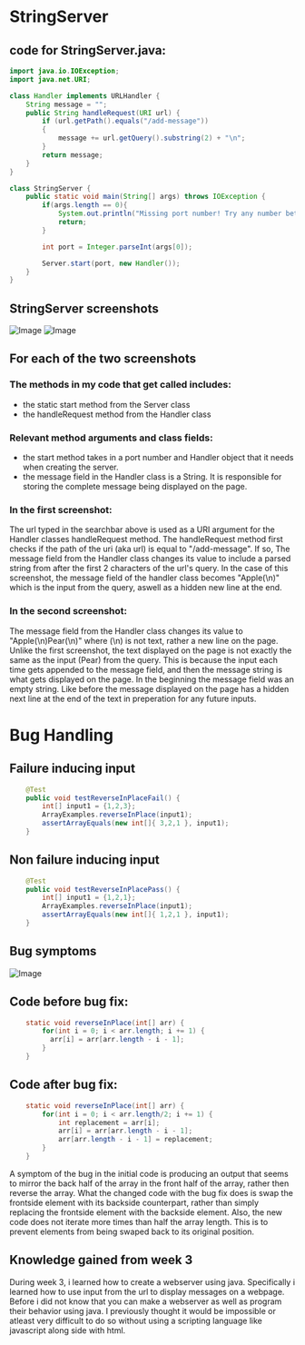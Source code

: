 # StringServer

## code for StringServer.java:
```Java
import java.io.IOException;
import java.net.URI;

class Handler implements URLHandler {
    String message = "";
    public String handleRequest(URI url) {
        if (url.getPath().equals("/add-message"))
        {
            message += url.getQuery().substring(2) + "\n";
        }
        return message;
    }
}

class StringServer {
    public static void main(String[] args) throws IOException {
        if(args.length == 0){
            System.out.println("Missing port number! Try any number between 1024 to 49151");
            return;
        }

        int port = Integer.parseInt(args[0]);

        Server.start(port, new Handler());
    }
}
```
## StringServer screenshots
![Image](https://user-images.githubusercontent.com/130265120/233828404-b9c10beb-0433-4518-a9f6-77443fe2575b.png)
![Image](https://user-images.githubusercontent.com/130265120/233828440-eda1f5d5-a6a1-40ee-b1a4-6f85b3d51cd0.png)
## For each of the two screenshots
### The methods in my code that get called includes:
- the static start method from the Server class
- the handleRequest method from the Handler class
### Relevant method arguments and class fields:
- the start method takes in a port number and Handler object 
that it needs when creating the server.
- the message field in the Handler class is a String.
It is responsible for storing the complete message being displayed
on the page.
### In the first screenshot:
The url typed in the searchbar above is used as a URI argument for the Handler classes handleRequest
method. The handleRequest method first checks if the path of the uri (aka url) is equal to "/add-message". If so, The message field from the Handler class changes its value to include a parsed string from after the first 2 characters of the url's query. In the case of this screenshot, the message field of the handler class becomes "Apple(\n)" which is the input from the query, aswell as a hidden new line at the end.
### In the second screenshot:
The message field from the Handler class changes its value to
"Apple(\n)Pear(\n)" where (\n) is not text, rather a new line on the page. Unlike the first screenshot, the text displayed on the page is not exactly the same as the input (Pear) from the query. This is because the input each time gets appended to the message field, and then the message string is what gets displayed on the page. In the beginning the message field was an empty string. Like before the message displayed on the page has a hidden next line at the end of the text in preperation for any future inputs.

# Bug Handling

## Failure inducing input
```java
    @Test 
    public void testReverseInPlaceFail() {
        int[] input1 = {1,2,3};
        ArrayExamples.reverseInPlace(input1);
        assertArrayEquals(new int[]{ 3,2,1 }, input1);
    }
```

## Non failure inducing input 
```java
    @Test 
    public void testReverseInPlacePass() {
        int[] input1 = {1,2,1};
        ArrayExamples.reverseInPlace(input1);
        assertArrayEquals(new int[]{ 1,2,1 }, input1);
    }
```

## Bug symptoms
![Image](https://user-images.githubusercontent.com/130265120/233874030-4cac6568-4190-475e-82e8-026bdd6f4729.png)

## Code before bug fix:
```java
    static void reverseInPlace(int[] arr) {
        for(int i = 0; i < arr.length; i += 1) {
          arr[i] = arr[arr.length - i - 1];
        }
    }
```

## Code after bug fix:
```java
    static void reverseInPlace(int[] arr) {
        for(int i = 0; i < arr.length/2; i += 1) {
            int replacement = arr[i];
            arr[i] = arr[arr.length - i - 1];
            arr[arr.length - i - 1] = replacement;
        }
    }
```
A symptom of the bug in the initial code is producing an output that seems to mirror the back half of the array in the front half of the array, rather then reverse the array. 
What the changed code with the bug fix does is swap the frontside element with its backside counterpart, rather than simply replacing the frontside element with the backside element. Also, the new code does not iterate more times than half the array length. This is to prevent elements from being swaped back to its original position.

## Knowledge gained from week 3
During week 3, i learned how to create a webserver using java.
Specifically i learned how to use input from the url to display messages on a webpage.
Before i did not know that you can make a webserver as well as program their behavior using java.
I previously thought it would be impossible or atleast very difficult to do so without using a scripting language like javascript along side
with html. 
